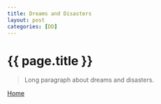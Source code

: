 ```yaml
---
title: Dreams and Disasters
layout: post
categories: [DD]
---
```


# {{ page.title }}


>Long paragraph about dreams and disasters.

[Home](/)
